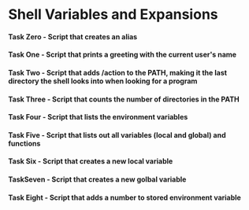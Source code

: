 # Shell Variables and Expansions
#### Task Zero - Script that creates an alias
#### Task One - Script that prints a greeting with the current user's name
#### Task Two - Script that adds /action to the PATH, making it the last directory the shell looks into when looking for a program
#### Task Three - Script that counts the number of directories in the PATH
#### Task Four - Script that lists the environment variables
#### Task Five - Script that lists out all variables (local and global) and functions
#### Task Six - Script that creates a new local variable
#### TaskSeven - Script that creates a new golbal variable
#### Task Eight - Script that adds a number to stored environment variable
